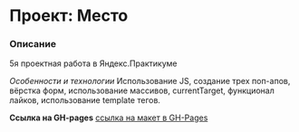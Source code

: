 # Проект: Место

### Описание

5я проектная работа в Яндекс.Практикуме

*Особенности и технологии*
Использование JS, создание трех поп-апов, вёрстка форм, использование массивов, currentTarget, функционал лайков, использование template тегов.

**Ссылка на GH-pages**
[ссылка на макет в GH-Pages](https://nadezhda-yarovaya.github.io/mesto/)
